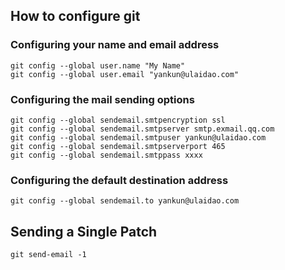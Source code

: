 ## How to configure git
### Configuring your name and email address
    git config --global user.name "My Name"
    git config --global user.email "yankun@ulaidao.com"
### Configuring the mail sending options
    git config --global sendemail.smtpencryption ssl
    git config --global sendemail.smtpserver smtp.exmail.qq.com
    git config --global sendemail.smtpuser yankun@ulaidao.com
    git config --global sendemail.smtpserverport 465
    git config --global sendemail.smtppass xxxx
### Configuring the default destination address
    git config --global sendemail.to yankun@ulaidao.com

## Sending a Single Patch
    git send-email -1
